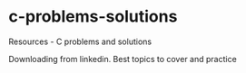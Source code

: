 # c-problems-solutions
Resources - C problems and solutions

Downloading from linkedin. Best topics to cover and practice

